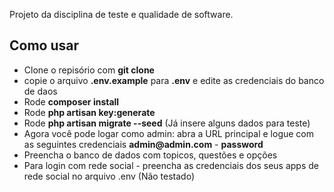 Projeto da disciplina de teste e qualidade de software.

## Como usar

- Clone o repisório com __git clone__
- copie o arquivo __.env.example__ para __.env__ e edite as credenciais do banco de daos
- Rode __composer install__
- Rode __php artisan key:generate__
- Rode __php artisan migrate --seed__ (Já insere alguns dados para teste)
- Agora você pode logar como admin: abra a URL principal e logue com as seguintes credenciais __admin@admin.com__ - __password__
- Preencha o banco de dados com topicos, questões e opções
- Para login com rede social - preencha as credenciais dos seus apps de rede social no arquivo .env (Não testado)
